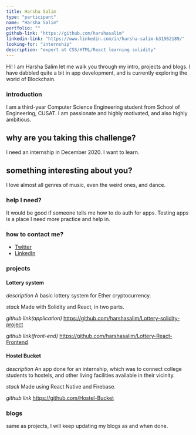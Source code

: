 ```yaml
---
title: Harsha Salim
type: "participant"
name: "Harsha Salim"
portfolio: ""
github-link: "https://github.com/harshasalim"
linkedin-link: "https://www.linkedin.com/in/harsha-salim-b31962189/"
looking-for: "internship"
description: "expert at CSS/HTML/React learning solidity"
---
```


Hi! I am Harsha Salim let me walk you through my intro, projects and blogs. I have dabbled quite a bit in app development, and is currently exploring the world of Blockchain.

### introduction

I am a third-year Computer Science Engineering student from School of Engineering, CUSAT. I am passionate and highly motivated, and also highly ambitious. 

## why are you taking this challenge?

I need an internship in December 2020.
I want to learn.

## something interesting about you?

I love almost all genres of music, even the weird ones, and dance.

### help I need?

It would be good if someone tells me how to do auth for apps. Testing apps is a place I need more practice and help in.

### how to contact me?

- [Twitter](https://twitter.com/HarshaSalim)
- [LinkedIn](https://www.linkedin.com/in/harsha-salim-b31962189/)

### projects

#### Lottery system

_description_ A basic lottery system for Ether cryptocurrency.

_stack_ Made with Solidity and React, in two parts.

_github link(application)_ https://github.com/harshasalim/Lottery-solidity-project

_github link(front-end)_ https://github.com/harshasalim/Lottery-React-Frontend

#### Hostel Bucket

_description_ An app done for an internship, which was to connect college students to hostels, and other living facilities available in their vicinity.

_stack_ Made using React Native and Firebase.

_github link_ https://github.com/Hostel-Bucket

### blogs

same as projects, I will keep updating my blogs as and when done.

